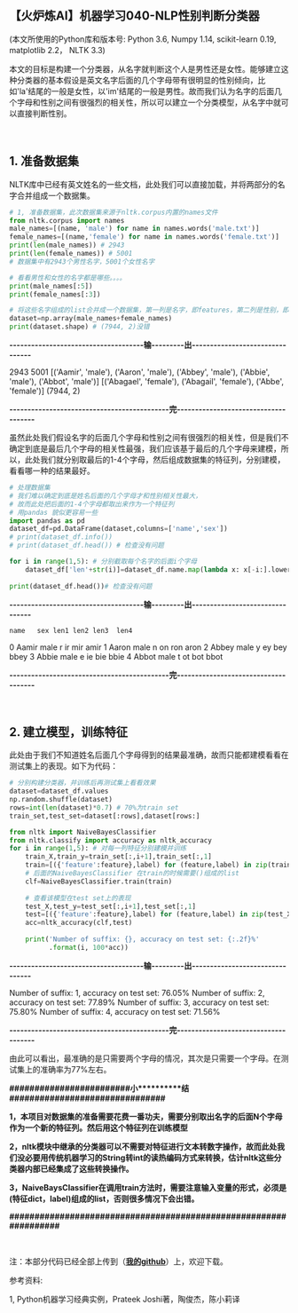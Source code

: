 【火炉炼AI】机器学习040-NLP性别判断分类器
-

(本文所使用的Python库和版本号: Python 3.6, Numpy 1.14, scikit-learn 0.19, matplotlib 2.2， NLTK 3.3)

本文的目标是构建一个分类器，从名字就判断这个人是男性还是女性。能够建立这种分类器的基本假设是英文名字后面的几个字母带有很明显的性别倾向，比如'la'结尾的一般是女性，以'im'结尾的一般是男性。故而我们认为名字的后面几个字母和性别之间有很强烈的相关性，所以可以建立一个分类模型，从名字中就可以直接判断性别。

<br/>

## 1. 准备数据集

NLTK库中已经有英文姓名的一些文档，此处我们可以直接加载，并将两部分的名字合并组成一个数据集。

```py
# 1, 准备数据集，此次数据集来源于nltk.corpus内置的names文件
from nltk.corpus import names
male_names=[(name, 'male') for name in names.words('male.txt')]
female_names=[(name,'female') for name in names.words('female.txt')]
print(len(male_names)) # 2943
print(len(female_names)) # 5001
# 数据集中有2943个男性名字，5001个女性名字

# 看看男性和女性的名字都是哪些。。。。
print(male_names[:5])
print(female_names[:3])

# 将这些名字组成的list合并成一个数据集，第一列是名字，即features，第二列是性别，即label
dataset=np.array(male_names+female_names)
print(dataset.shape) # (7944, 2)没错
```

**-------------------------------------输---------出--------------------------------**

2943
5001
[('Aamir', 'male'), ('Aaron', 'male'), ('Abbey', 'male'), ('Abbie', 'male'), ('Abbot', 'male')]
[('Abagael', 'female'), ('Abagail', 'female'), ('Abbe', 'female')]
(7944, 2)

**--------------------------------------------完-------------------------------------**

虽然此处我们假设名字的后面几个字母和性别之间有很强烈的相关性，但是我们不确定到底是最后几个字母的相关性最强，我们应该基于最后的几个字母来建模，所以，此处我们就分别取最后的1-4个字母，然后组成数据集的特征列，分别建模，看看哪一种的结果最好。

```py
# 处理数据集
# 我们难以确定到底是姓名后面的几个字母才和性别相关性最大，
# 故而此处把后面的1-4个字母都取出来作为一个特征列
# 用pandas 貌似更容易一些
import pandas as pd
dataset_df=pd.DataFrame(dataset,columns=['name','sex'])
# print(dataset_df.info())
# print(dataset_df.head()) # 检查没有问题

for i in range(1,5): # 分别截取每个名字的后面i个字母
    dataset_df['len'+str(i)]=dataset_df.name.map(lambda x: x[-i:].lower())
    
print(dataset_df.head())# 检查没有问题
```

**-------------------------------------输---------出--------------------------------**

    name   sex len1 len2 len3  len4
0  Aamir  male    r   ir  mir  amir
1  Aaron  male    n   on  ron  aron
2  Abbey  male    y   ey  bey  bbey
3  Abbie  male    e   ie  bie  bbie
4  Abbot  male    t   ot  bot  bbot

**--------------------------------------------完-------------------------------------**

<br/>

## 2. 建立模型，训练特征

此处由于我们不知道姓名后面几个字母得到的结果最准确，故而只能都建模看看在测试集上的表现。如下为代码：

```py
# 分别构建分类器，并训练后再测试集上看看效果
dataset=dataset_df.values
np.random.shuffle(dataset)
rows=int(len(dataset)*0.7) # 70%为train set
train_set,test_set=dataset[:rows],dataset[rows:]

from nltk import NaiveBayesClassifier
from nltk.classify import accuracy as nltk_accuracy
for i in range(1,5): # 对每一列特征分别建模并训练
    train_X,train_y=train_set[:,i+1],train_set[:,1]
    train=[({'feature':feature},label) for (feature,label) in zip(train_X,train_y)] 
    # 后面的NaiveBayesClassifier 在train的时候需要()组成的list
    clf=NaiveBayesClassifier.train(train)
    
    # 查看该模型在test set上的表现
    test_X,test_y=test_set[:,i+1],test_set[:,1]
    test=[({'feature':feature},label) for (feature,label) in zip(test_X,test_y)] 
    acc=nltk_accuracy(clf,test)
    
    print('Number of suffix: {}, accuracy on test set: {:.2f}%'
          .format(i, 100*acc))
```

**-------------------------------------输---------出--------------------------------**

Number of suffix: 1, accuracy on test set: 76.05%
Number of suffix: 2, accuracy on test set: 77.89%
Number of suffix: 3, accuracy on test set: 75.80%
Number of suffix: 4, accuracy on test set: 71.56%

**--------------------------------------------完-------------------------------------**

由此可以看出，最准确的是只需要两个字母的情况，其次是只需要一个字母。在测试集上的准确率为77%左右。

**\#\#\#\#\#\#\#\#\#\#\#\#\#\#\#\#\#\#\#\#\#\#\#\#小\*\*\*\*\*\*\*\*\*\*结\#\#\#\#\#\#\#\#\#\#\#\#\#\#\#\#\#\#\#\#\#\#\#\#\#\#\#\#\#\#\#**

**1，本项目对数据集的准备需要花费一番功夫，需要分别取出名字的后面N个字母作为一个新的特征列。然后用这个特征列在训练模型**

**2，nltk模块中继承的分类器可以不需要对特征进行文本转数字操作，故而此处我们没必要用传统机器学习的String转int的读热编码方式来转换，估计nltk这些分类器内部已经集成了这些转换操作。**

**3，NaiveBaysClassifier在调用train方法时，需要注意输入变量的形式，必须是(特征dict，label)组成的list，否则很多情况下会出错。**

**\#\#\#\#\#\#\#\#\#\#\#\#\#\#\#\#\#\#\#\#\#\#\#\#\#\#\#\#\#\#\#\#\#\#\#\#\#\#\#\#\#\#\#\#\#\#\#\#\#\#\#\#\#\#\#\#\#\#\#\#\#\#\#\#\#**


<br/>

注：本部分代码已经全部上传到（[**我的github**](https://github.com/RayDean/MachineLearning)）上，欢迎下载。

参考资料:

1, Python机器学习经典实例，Prateek Joshi著，陶俊杰，陈小莉译